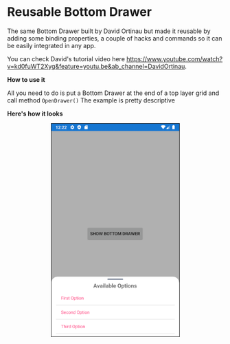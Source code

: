 # Reusable Bottom Drawer
The same Bottom Drawer built by David Ortinau but made it reusable by adding some binding properties, a couple of hacks and commands so it can be easily integrated in any app.

You can check David's tutorial video here https://www.youtube.com/watch?v=kd0fuWT2Xyg&feature=youtu.be&ab_channel=DavidOrtinau.

**How to use it**

All you need to do is put a Bottom Drawer at the end of a top layer grid and call method `OpenDrawer()`
The example is pretty descriptive

**Here's how it looks**

<p align="center">
    <img src="https://github.com/jpmirfcb/BottomDrawer/blob/master/screenshot.PNG?raw=true" width="300">
</p>
